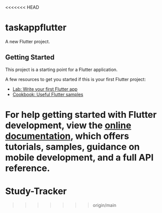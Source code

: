 <<<<<<< HEAD
# taskappflutter

A new Flutter project.

## Getting Started

This project is a starting point for a Flutter application.

A few resources to get you started if this is your first Flutter project:
<link rel="stylesheet" href="https://fonts.googleapis.com/icon?family=Material+Icons">

- [Lab: Write your first Flutter app](https://docs.flutter.dev/get-started/codelab)
- [Cookbook: Useful Flutter samples](https://docs.flutter.dev/cookbook)

For help getting started with Flutter development, view the
[online documentation](https://docs.flutter.dev/), which offers tutorials,
samples, guidance on mobile development, and a full API reference.
=======
# Study-Tracker
>>>>>>> origin/main
